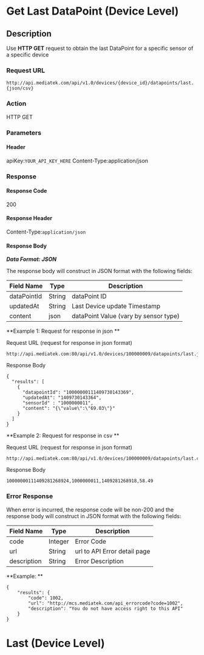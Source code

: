 # Get Last DataPoint (Device Level)

## Description

Use **HTTP GET** request to obtain the last DataPoint for a specific sensor of a specific device

### Request URL

```
http://api.mediatek.com/api/v1.0/devices/{device_id}/datapoints/last.{json/csv}
```

### Action
HTTP GET

### Parameters

#### Header

apiKey:`YOUR_API_KEY_HERE`
Content-Type:application/json

### Response

#### Response Code
200

#### Response Header

Content-Type:`application/json`
#### Response Body

***Data Format: JSON***

The response body will construct in JSON format with the following fields:

| Field Name | Type |Description|
| --- | --- | --- |
| dataPointId | String | dataPoint ID |
| updatedAt | String | Last Device update Timestamp |
| content | json | dataPoint Value (vary by sensor type) |


**Example 1: Request for response in json **

Request URL (request for response in json format)
```
http://api.mediatek.com:80/api/v1.0/devices/100000009/datapoints/last.json
```
Response Body

```
{
  "results": [
    {
      "datapointId": "10000000111409730143369",
      "updatedAt": "1409730143364",
      "sensorId" : "1000000011",
      "content": "{\"value\":\"69.03\"}"
    }
  ]
}
```

**Example 2: Request for response in csv **

Request URL (request for response in json format)
```
http://api.mediatek.com:80/api/v1.0/devices/100000009/datapoints/last.csv
```
Response Body

```
10000000111409281268924,1000000011,1409281268918,58.49
```


### Error Response

When error is incurred, the response code will be non-200 and the response body will construct in JSON format with the following fields:

| Field Name | Type |Description|
| --- | --- | --- |
| code | Integer | Error Code |
| url | String | url to API Error detail page |
| description | String | Error Description |

**Example: **
```
{
    "results": {
        "code": 1002,
        "url": "http://mcs.mediatek.com/api_errorcode?code=1002",
        "description": "You do not have access right to this API"
    }
}
```
# Last (Device Level)
